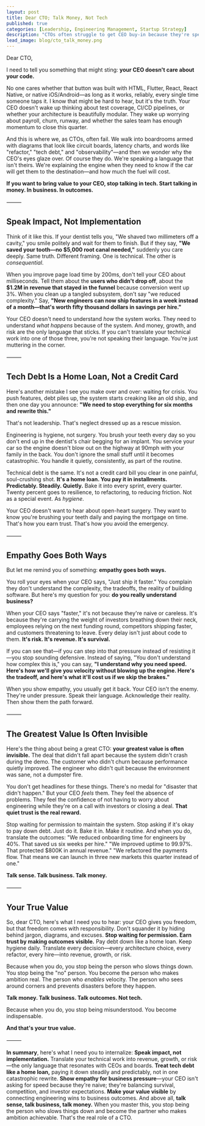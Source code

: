 ```yaml
---
layout: post
title: Dear CTO; Talk Money, Not Tech
published: true
categories: [Leadership, Engineering Management, Startup Strategy]
description: "CTOs often struggle to get CEO buy-in because they're speaking the wrong language. Learn why translating technical work into business impact—revenue, growth, and risk—is the key to being heard, trusted, and effective. Stop talking tech. Start talking money."
lead_image: blog/cto_talk_money.png
---
```


Dear CTO,

I need to tell you something that might sting: **your CEO doesn't care about your code.**

No one cares whether that button was built with HTML, Flutter, React, React Native, or native iOS/Android—as long as it works, reliably, every single time someone taps it. I know that might be hard to hear, but it's the truth. Your CEO doesn't wake up thinking about test coverage, CI/CD pipelines, or whether your architecture is beautifully modular. They wake up worrying about payroll, churn, runway, and whether the sales team has enough momentum to close this quarter.

And this is where we, as CTOs, often fail. We walk into boardrooms armed with diagrams that look like circuit boards, latency charts, and words like "refactor," "tech debt," and "observability"—and then we wonder why the CEO's eyes glaze over. Of course they do. We're speaking a language that isn't theirs. We're explaining the engine when they need to know if the car will get them to the destination—and how much the fuel will cost.

**If you want to bring value to your CEO, stop talking in tech. Start talking in money. In business. In outcomes.**

⸻

## Speak Impact, Not Implementation

Think of it like this. If your dentist tells you, "We shaved two millimeters off a cavity," you smile politely and wait for them to finish. But if they say, **"We saved your tooth—no $5,000 root canal needed,"** suddenly you care deeply. Same truth. Different framing. One is technical. The other is *consequential*.

When you improve page load time by 200ms, don't tell your CEO about milliseconds. Tell them about the **users who didn't drop off**, about the **$1.2M in revenue that stayed in the funnel** because conversion went up 3%. When you clean up a tangled subsystem, don't say "we reduced complexity." Say, **"New engineers can now ship features in a week instead of a month—that's worth fifty thousand dollars in savings per hire."**

Your CEO doesn't need to understand *how* the system works. They need to understand *what happens* because of the system. And money, growth, and risk are the only language that sticks. If you can't translate your technical work into one of those three, you're not speaking their language. You're just muttering in the corner.

⸻

## Tech Debt Is a Home Loan, Not a Credit Card

Here's another mistake I see you make over and over: waiting for crisis. You push features, debt piles up, the system starts creaking like an old ship, and then one day you announce: **"We need to stop everything for six months and rewrite this."**

That's not leadership. That's neglect dressed up as a rescue mission.

Engineering is hygiene, not surgery. You brush your teeth every day so you don't end up in the dentist's chair begging for an implant. You service your car so the engine doesn't blow out on the highway at 90mph with your family in the back. You don't ignore the small stuff until it becomes catastrophic. You handle it quietly, consistently, as part of the routine.

Technical debt is the same. It's not a credit card bill you clear in one painful, soul-crushing shot. **It's a home loan. You pay it in installments. Predictably. Steadily. Quietly.** Bake it into every sprint, every quarter. Twenty percent goes to resilience, to refactoring, to reducing friction. Not as a special event. As *hygiene*.

Your CEO doesn't want to hear about open-heart surgery. They want to know you're brushing your teeth daily and paying the mortgage on time. That's how you earn trust. That's how you avoid the emergency.

⸻

## Empathy Goes Both Ways

But let me remind you of something: **empathy goes both ways.**

You roll your eyes when your CEO says, "Just ship it faster." You complain they don't understand the complexity, the tradeoffs, the reality of building software. But here's my question for you: **do you really understand business?**

When your CEO says "faster," it's not because they're naive or careless. It's because they're carrying the weight of investors breathing down their neck, employees relying on the next funding round, competitors shipping faster, and customers threatening to leave. Every delay isn't just about code to them. **It's risk. It's revenue. It's survival.**

If you can see that—if you can step into that pressure instead of resisting it—you stop sounding defensive. Instead of saying, "You don't understand how complex this is," you can say, **"I understand why you need speed. Here's how we'll give you velocity without blowing up the engine. Here's the tradeoff, and here's what it'll cost us if we skip the brakes."**

When you show empathy, you usually get it back. Your CEO isn't the enemy. They're under pressure. Speak their language. Acknowledge their reality. Then show them the path forward.

⸻

## The Greatest Value Is Often Invisible

Here's the thing about being a great CTO: **your greatest value is often invisible.** The deal that didn't fall apart because the system didn't crash during the demo. The customer who didn't churn because performance quietly improved. The engineer who didn't quit because the environment was sane, not a dumpster fire.

You don't get headlines for these things. There's no medal for "disaster that didn't happen." But your CEO *feels* them. They feel the absence of problems. They feel the confidence of not having to worry about engineering while they're on a call with investors or closing a deal. **That quiet trust is the real reward.**

Stop waiting for permission to maintain the system. Stop asking if it's okay to pay down debt. Just do it. Bake it in. Make it routine. And when you do, translate the outcomes: "We reduced onboarding time for engineers by 40%. That saved us six weeks per hire." "We improved uptime to 99.97%. That protected $800K in annual revenue." "We refactored the payments flow. That means we can launch in three new markets this quarter instead of one."

**Talk sense. Talk business. Talk money.**

⸻

## Your True Value

So, dear CTO, here's what I need you to hear: your CEO gives you freedom, but that freedom comes with responsibility. Don't squander it by hiding behind jargon, diagrams, and excuses. **Stop waiting for permission. Earn trust by making outcomes visible.** Pay debt down like a home loan. Keep hygiene daily. Translate every decision—every architecture choice, every refactor, every hire—into revenue, growth, or risk.

Because when you do, you stop being the person who slows things down. You stop being the "no" person. You become the person who makes ambition real. The person who *enables* velocity. The person who sees around corners and prevents disasters before they happen.

**Talk money. Talk business. Talk outcomes. Not tech.**

Because when you do, you stop being misunderstood. You become indispensable.

**And that's your true value.**

⸻

**In summary**, here's what I need you to internalize: **Speak impact, not implementation.** Translate your technical work into revenue, growth, or risk—the only language that resonates with CEOs and boards. **Treat tech debt like a home loan,** paying it down steadily and predictably, not in one catastrophic rewrite. **Show empathy for business pressure**—your CEO isn't asking for speed because they're naive; they're balancing survival, competition, and investor expectations. **Make your value visible** by connecting engineering wins to business outcomes. And above all, **talk sense, talk business, talk money.** When you master this, you stop being the person who slows things down and become the partner who makes ambition achievable. That's the real role of a CTO.
